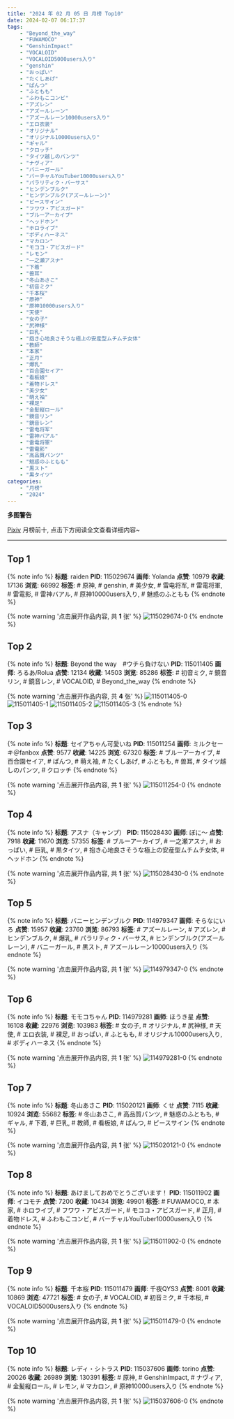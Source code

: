 ```yaml
---
title: "2024 年 02 月 05 日 月榜 Top10"
date: 2024-02-07 06:17:37
tags:
    - "Beyond_the_way"
    - "FUWAMOCO"
    - "GenshinImpact"
    - "VOCALOID"
    - "VOCALOID5000users入り"
    - "genshin"
    - "おっぱい"
    - "たくしあげ"
    - "ぱんつ"
    - "ふともも"
    - "ふわもこコンビ"
    - "アズレン"
    - "アズールレーン"
    - "アズールレーン10000users入り"
    - "エロ衣装"
    - "オリジナル"
    - "オリジナル10000users入り"
    - "ギャル"
    - "クロッチ"
    - "タイツ越しのパンツ"
    - "ナヴィア"
    - "バニーガール"
    - "バーチャルYouTuber10000users入り"
    - "パラリティク・バーサス"
    - "ヒンデンブルク"
    - "ヒンデンブルク(アズールレーン)"
    - "ピースサイン"
    - "フワワ・アビスガード"
    - "ブルーアーカイブ"
    - "ヘッドホン"
    - "ホロライブ"
    - "ボディハーネス"
    - "マカロン"
    - "モココ・アビスガード"
    - "レモン"
    - "一之瀬アスナ"
    - "下着"
    - "兽耳"
    - "冬山あさこ"
    - "初音ミク"
    - "千本桜"
    - "原神"
    - "原神10000users入り"
    - "天使"
    - "女の子"
    - "尻神様"
    - "巨乳"
    - "抱き心地良さそうな極上の安産型ムチムチ女体"
    - "教師"
    - "本家"
    - "正月"
    - "爆乳"
    - "百合園セイア"
    - "看板娘"
    - "着物ドレス"
    - "美少女"
    - "萌え袖"
    - "裸足"
    - "金髪縦ロール"
    - "鏡音リン"
    - "鏡音レン"
    - "雷电将军"
    - "雷神バアル"
    - "雷電将軍"
    - "雷電影"
    - "高品質パンツ"
    - "魅惑のふともも"
    - "黒スト"
    - "黒タイツ"
categories:
    - "月榜"
    - "2024"
---
```


<i class="fa fa-triangle-exclamation"></i>**多图警告**<i class="fa fa-triangle-exclamation"></i>

[Pixiv](https://www.pixiv.net/) 月榜前十, 点击下方阅读全文查看详细内容~

<!-- more -->

---

## Top 1

{% note info %}
**标题**: raiden
**PID**: 115029674 **画师**: Yolanda
**点赞**: 10979 **收藏**: 17136 **浏览**: 66992
**标签**: # 原神, # genshin, # 美少女, # 雷电将军, # 雷電将軍, # 雷電影, # 雷神バアル, # 原神10000users入り, # 魅惑のふともも
{% endnote %}

{% note warning '点击展开作品内容, 共 **1** 张' %}
![115029674-0](https://i.pixiv.re/img-original/img/2024/01/09/19/42/47/115029674_p0.jpg)
{% endnote %}

## Top 2

{% note info %}
**标题**: Beyond the way　#ウチら負けない
**PID**: 115011405 **画师**: ろるあ/Rolua
**点赞**: 12134 **收藏**: 14503 **浏览**: 85286
**标签**: # 初音ミク, # 鏡音リン, # 鏡音レン, # VOCALOID, # Beyond_the_way
{% endnote %}

{% note warning '点击展开作品内容, 共 **4** 张' %}
![115011405-0](https://i.pixiv.re/img-original/img/2024/01/09/00/01/37/115011405_p0.jpg)
![115011405-1](https://i.pixiv.re/img-original/img/2024/01/09/00/01/37/115011405_p1.jpg)
![115011405-2](https://i.pixiv.re/img-original/img/2024/01/09/00/01/37/115011405_p2.jpg)
![115011405-3](https://i.pixiv.re/img-original/img/2024/01/09/00/01/37/115011405_p3.jpg)
{% endnote %}

## Top 3

{% note info %}
**标题**: セイアちゃん可愛いね
**PID**: 115011254 **画师**: ミルクセーキ＠fanbox
**点赞**: 9577 **收藏**: 14225 **浏览**: 67320
**标签**: # ブルーアーカイブ, # 百合園セイア, # ぱんつ, # 萌え袖, # たくしあげ, # ふともも, # 兽耳, # タイツ越しのパンツ, # クロッチ
{% endnote %}

{% note warning '点击展开作品内容, 共 **1** 张' %}
![115011254-0](https://i.pixiv.re/img-original/img/2024/01/09/00/00/31/115011254_p0.jpg)
{% endnote %}

## Top 4

{% note info %}
**标题**: アスナ（キャンプ）
**PID**: 115028430 **画师**: ぼに～
**点赞**: 7918 **收藏**: 11670 **浏览**: 57355
**标签**: # ブルーアーカイブ, # 一之瀬アスナ, # おっぱい, # 巨乳, # 黒タイツ, # 抱き心地良さそうな極上の安産型ムチムチ女体, # ヘッドホン
{% endnote %}

{% note warning '点击展开作品内容, 共 **1** 张' %}
![115028430-0](https://i.pixiv.re/img-original/img/2024/01/15/18/28/03/115028430_p0.png)
{% endnote %}

## Top 5

{% note info %}
**标题**: バニーヒンデンブルク
**PID**: 114979347 **画师**: そらなにいろ
**点赞**: 15957 **收藏**: 23760 **浏览**: 86793
**标签**: # アズールレーン, # アズレン, # ヒンデンブルク, # 爆乳, # パラリティク・バーサス, # ヒンデンブルク(アズールレーン), # バニーガール, # 黒スト, # アズールレーン10000users入り
{% endnote %}

{% note warning '点击展开作品内容, 共 **1** 张' %}
![114979347-0](https://i.pixiv.re/img-original/img/2024/01/08/00/00/53/114979347_p0.png)
{% endnote %}

## Top 6

{% note info %}
**标题**: モモコちゃん
**PID**: 114979281 **画师**: ほうき星
**点赞**: 16108 **收藏**: 22976 **浏览**: 103983
**标签**: # 女の子, # オリジナル, # 尻神様, # 天使, # エロ衣装, # 裸足, # おっぱい, # ふともも, # オリジナル10000users入り, # ボディハーネス
{% endnote %}

{% note warning '点击展开作品内容, 共 **1** 张' %}
![114979281-0](https://i.pixiv.re/img-original/img/2024/01/08/00/00/36/114979281_p0.jpg)
{% endnote %}

## Top 7

{% note info %}
**标题**: 冬山あさこ
**PID**: 115020121 **画师**: くせ
**点赞**: 7115 **收藏**: 10924 **浏览**: 55682
**标签**: # 冬山あさこ, # 高品質パンツ, # 魅惑のふともも, # ギャル, # 下着, # 巨乳, # 教師, # 看板娘, # ぱんつ, # ピースサイン
{% endnote %}

{% note warning '点击展开作品内容, 共 **1** 张' %}
![115020121-0](https://i.pixiv.re/img-original/img/2024/01/09/10/00/00/115020121_p0.png)
{% endnote %}

## Top 8

{% note info %}
**标题**: あけましておめでとうございます！
**PID**: 115011902 **画师**: イコモチ
**点赞**: 7200 **收藏**: 10434 **浏览**: 49901
**标签**: # FUWAMOCO, # 本家, # ホロライブ, # フワワ・アビスガード, # モココ・アビスガード, # 正月, # 着物ドレス, # ふわもこコンビ, # バーチャルYouTuber10000users入り
{% endnote %}

{% note warning '点击展开作品内容, 共 **1** 张' %}
![115011902-0](https://i.pixiv.re/img-original/img/2024/01/09/00/12/16/115011902_p0.png)
{% endnote %}

## Top 9

{% note info %}
**标题**: 千本桜
**PID**: 115011479 **画师**: 千夜QYS3
**点赞**: 8001 **收藏**: 10869 **浏览**: 47721
**标签**: # 女の子, # VOCALOID, # 初音ミク, # 千本桜, # VOCALOID5000users入り
{% endnote %}

{% note warning '点击展开作品内容, 共 **1** 张' %}
![115011479-0](https://i.pixiv.re/img-original/img/2024/01/09/01/24/49/115011479_p0.jpg)
{% endnote %}

## Top 10

{% note info %}
**标题**: レディ・シトラス
**PID**: 115037606 **画师**: torino
**点赞**: 20026 **收藏**: 26989 **浏览**: 130391
**标签**: # 原神, # GenshinImpact, # ナヴィア, # 金髪縦ロール, # レモン, # マカロン, # 原神10000users入り
{% endnote %}

{% note warning '点击展开作品内容, 共 **1** 张' %}
![115037606-0](https://i.pixiv.re/img-original/img/2024/01/10/00/00/25/115037606_p0.jpg)
{% endnote %}
